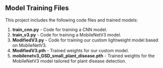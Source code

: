 ## Model Training Files

This project includes the following code files and trained models:

1. **train_cnn.py** - Code for training a CNN model.
2. **train_v3.py** - Code for training a MobileNetV3 model.
3. **ModifiedV3.py** - Code for training our custom lightweight model based on MobileNetV3.
4. **ModifiedV3.pth** - Trained weights for our custom model.
5. **mobilenetv3_GSD_small_plant_disease.pth** - Trained weights for the MobileNetV3 model tailored for plant disease detection.
